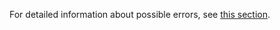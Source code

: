 For detailed information about possible errors, see [this section](../../../serverless-integrations/concepts/workflows/execution.md#errors).